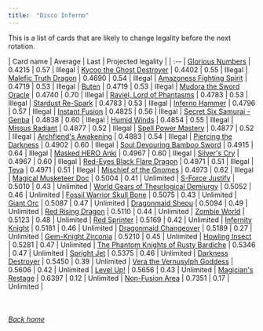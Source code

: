 ```yaml
---
title:  "Disco Inferno"
---
```


This is a list of cards that are likely to change legality before the next rotation.

| Card name | Average | Last | Projected legality |
| :-- |
[Glorious Numbers](https://db.ygoprodeck.com/card/?search=Glorious%20Numbers) | 0.4215 | 0.57 | Illegal |
[Kycoo the Ghost Destroyer](https://db.ygoprodeck.com/card/?search=Kycoo%20the%20Ghost%20Destroyer) | 0.4402 | 0.55 | Illegal |
[Malefic Truth Dragon](https://db.ygoprodeck.com/card/?search=Malefic%20Truth%20Dragon) | 0.4690 | 0.54 | Illegal |
[Amazoness Fighting Spirit](https://db.ygoprodeck.com/card/?search=Amazoness%20Fighting%20Spirit) | 0.4719 | 0.53 | Illegal |
[Buten](https://db.ygoprodeck.com/card/?search=Buten) | 0.4719 | 0.53 | Illegal |
[Mudora the Sword Oracle](https://db.ygoprodeck.com/card/?search=Mudora%20the%20Sword%20Oracle) | 0.4740 | 0.70 | Illegal |
[Raviel, Lord of Phantasms](https://db.ygoprodeck.com/card/?search=Raviel,%20Lord%20of%20Phantasms) | 0.4783 | 0.53 | Illegal |
[Stardust Re-Spark](https://db.ygoprodeck.com/card/?search=Stardust%20Re-Spark) | 0.4783 | 0.53 | Illegal |
[Inferno Hammer](https://db.ygoprodeck.com/card/?search=Inferno%20Hammer) | 0.4796 | 0.57 | Illegal |
[Instant Fusion](https://db.ygoprodeck.com/card/?search=Instant%20Fusion) | 0.4825 | 0.56 | Illegal |
[Secret Six Samurai - Genba](https://db.ygoprodeck.com/card/?search=Secret%20Six%20Samurai%20-%20Genba) | 0.4838 | 0.60 | Illegal |
[Humid Winds](https://db.ygoprodeck.com/card/?search=Humid%20Winds) | 0.4854 | 0.55 | Illegal |
[Missus Radiant](https://db.ygoprodeck.com/card/?search=Missus%20Radiant) | 0.4877 | 0.52 | Illegal |
[Spell Power Mastery](https://db.ygoprodeck.com/card/?search=Spell%20Power%20Mastery) | 0.4877 | 0.52 | Illegal |
[Archfiend's Awakening](https://db.ygoprodeck.com/card/?search=Archfiend's%20Awakening) | 0.4883 | 0.54 | Illegal |
[Piercing the Darkness](https://db.ygoprodeck.com/card/?search=Piercing%20the%20Darkness) | 0.4902 | 0.60 | Illegal |
[Soul Devouring Bamboo Sword](https://db.ygoprodeck.com/card/?search=Soul%20Devouring%20Bamboo%20Sword) | 0.4915 | 0.64 | Illegal |
[Masked HERO Anki](https://db.ygoprodeck.com/card/?search=Masked%20HERO%20Anki) | 0.4967 | 0.60 | Illegal |
[Silver's Cry](https://db.ygoprodeck.com/card/?search=Silver's%20Cry) | 0.4967 | 0.60 | Illegal |
[Red-Eyes Black Flare Dragon](https://db.ygoprodeck.com/card/?search=Red-Eyes%20Black%20Flare%20Dragon) | 0.4971 | 0.51 | Illegal |
[Teva](https://db.ygoprodeck.com/card/?search=Teva) | 0.4971 | 0.51 | Illegal |
[Mischief of the Gnomes](https://db.ygoprodeck.com/card/?search=Mischief%20of%20the%20Gnomes) | 0.4973 | 0.62 | Illegal |
[Magical Musketeer Doc](https://db.ygoprodeck.com/card/?search=Magical%20Musketeer%20Doc) | 0.5004 | 0.41 | Unlimited |
[S-Force Justify](https://db.ygoprodeck.com/card/?search=S-Force%20Justify) | 0.5010 | 0.43 | Unlimited |
[World Gears of Theurlogical Demiurgy](https://db.ygoprodeck.com/card/?search=World%20Gears%20of%20Theurlogical%20Demiurgy) | 0.5052 | 0.46 | Unlimited |
[Fossil Warrior Skull Bone](https://db.ygoprodeck.com/card/?search=Fossil%20Warrior%20Skull%20Bone) | 0.5075 | 0.43 | Unlimited |
[Giant Orc](https://db.ygoprodeck.com/card/?search=Giant%20Orc) | 0.5087 | 0.47 | Unlimited |
[Dragonmaid Sheou](https://db.ygoprodeck.com/card/?search=Dragonmaid%20Sheou) | 0.5094 | 0.49 | Unlimited |
[Red Rising Dragon](https://db.ygoprodeck.com/card/?search=Red%20Rising%20Dragon) | 0.5110 | 0.44 | Unlimited |
[Zombie World](https://db.ygoprodeck.com/card/?search=Zombie%20World) | 0.5123 | 0.48 | Unlimited |
[Red Sprinter](https://db.ygoprodeck.com/card/?search=Red%20Sprinter) | 0.5169 | 0.42 | Unlimited |
[Infernity Knight](https://db.ygoprodeck.com/card/?search=Infernity%20Knight) | 0.5181 | 0.46 | Unlimited |
[Dragonmaid Changeover](https://db.ygoprodeck.com/card/?search=Dragonmaid%20Changeover) | 0.5189 | 0.27 | Unlimited |
[Gem-Knight Zirconia](https://db.ygoprodeck.com/card/?search=Gem-Knight%20Zirconia) | 0.5210 | 0.45 | Unlimited |
[Howling Insect](https://db.ygoprodeck.com/card/?search=Howling%20Insect) | 0.5281 | 0.47 | Unlimited |
[The Phantom Knights of Rusty Bardiche](https://db.ygoprodeck.com/card/?search=The%20Phantom%20Knights%20of%20Rusty%20Bardiche) | 0.5346 | 0.47 | Unlimited |
[Spright Jet](https://db.ygoprodeck.com/card/?search=Spright%20Jet) | 0.5375 | 0.46 | Unlimited |
[Darkness Destroyer](https://db.ygoprodeck.com/card/?search=Darkness%20Destroyer) | 0.5450 | 0.39 | Unlimited |
[Vera the Vernusylph Goddess](https://db.ygoprodeck.com/card/?search=Vera%20the%20Vernusylph%20Goddess) | 0.5606 | 0.42 | Unlimited |
[Level Up!](https://db.ygoprodeck.com/card/?search=Level%20Up!) | 0.5656 | 0.43 | Unlimited |
[Magician's Restage](https://db.ygoprodeck.com/card/?search=Magician's%20Restage) | 0.6397 | 0.12 | Unlimited |
[Non-Fusion Area](https://db.ygoprodeck.com/card/?search=Non-Fusion%20Area) | 0.7351 | 0.17 | Unlimited |

<br>

###### [Back home](index)